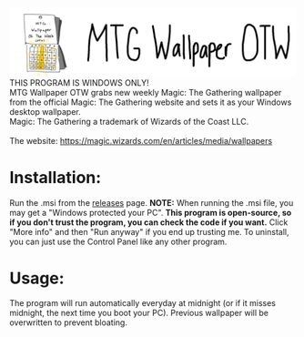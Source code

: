 ![Logo](https://raw.githubusercontent.com/goodtrailer/MTG-Wallpaper-OTW/master/Logo.jpg)
THIS PROGRAM IS WINDOWS ONLY! <br />
MTG Wallpaper OTW grabs new weekly Magic: The Gathering wallpaper from the official Magic: The Gathering website and sets it as your Windows desktop wallpaper.<br />
Magic: The Gathering a trademark of Wizards of the Coast LLC.<br/>
<br/>
The website: https://magic.wizards.com/en/articles/media/wallpapers

# Installation:
Run the .msi from the <a href="https://github.com/goodtrailer/MTG-Wallpaper-OTW/releases">releases</a> page. <b>NOTE:</b> When running the .msi file, you may get a "Windows protected your PC". <b>This program is open-source, so if you don't trust the program, you can check the code if you want.</b> Click "More info" and then "Run anyway" if you end up trusting me. To uninstall, you can just use the Control Panel like any other program.

# Usage:
The program will run automatically everyday at midnight (or if it misses midnight, the next time you boot your PC). Previous wallpaper will be overwritten to prevent bloating.
